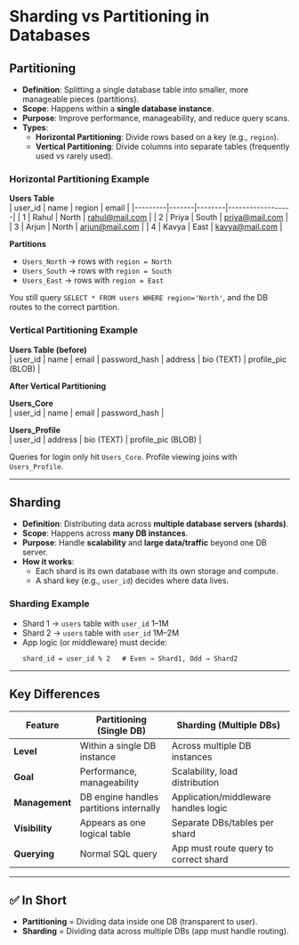 # Sharding vs Partitioning in Databases

## Partitioning
- **Definition**: Splitting a single database table into smaller, more manageable pieces (partitions).
- **Scope**: Happens within a **single database instance**.
- **Purpose**: Improve performance, manageability, and reduce query scans.
- **Types**:
  - **Horizontal Partitioning**: Divide rows based on a key (e.g., `region`).
  - **Vertical Partitioning**: Divide columns into separate tables (frequently used vs rarely used).

### Horizontal Partitioning Example
**Users Table**  
| user_id | name  | region | email            |
|---------|-------|--------|------------------|
| 1       | Rahul | North  | rahul@mail.com   |
| 2       | Priya | South  | priya@mail.com   |
| 3       | Arjun | North  | arjun@mail.com   |
| 4       | Kavya | East   | kavya@mail.com   |

**Partitions**
- `Users_North` → rows with `region = North`
- `Users_South` → rows with `region = South`
- `Users_East` → rows with `region = East`

You still query `SELECT * FROM users WHERE region='North'`, and the DB routes to the correct partition.

### Vertical Partitioning Example
**Users Table (before)**  
| user_id | name  | email | password_hash | address | bio (TEXT) | profile_pic (BLOB) |

**After Vertical Partitioning**

**Users_Core**  
| user_id | name  | email | password_hash |

**Users_Profile**  
| user_id | address | bio (TEXT) | profile_pic (BLOB) |

Queries for login only hit `Users_Core`. Profile viewing joins with `Users_Profile`.

---

## Sharding
- **Definition**: Distributing data across **multiple database servers (shards)**.
- **Scope**: Happens across **many DB instances**.
- **Purpose**: Handle **scalability** and **large data/traffic** beyond one DB server.
- **How it works**:
  - Each shard is its own database with its own storage and compute.
  - A shard key (e.g., `user_id`) decides where data lives.

### Sharding Example
- Shard 1 → `users` table with `user_id` 1–1M
- Shard 2 → `users` table with `user_id` 1M–2M
- App logic (or middleware) must decide:
  ```pseudo
  shard_id = user_id % 2   # Even → Shard1, Odd → Shard2
  ```

---

## Key Differences

| Feature           | Partitioning (Single DB)                   | Sharding (Multiple DBs)            |
|-------------------|---------------------------------------------|-------------------------------------|
| **Level**         | Within a single DB instance                | Across multiple DB instances        |
| **Goal**          | Performance, manageability                 | Scalability, load distribution      |
| **Management**    | DB engine handles partitions internally    | Application/middleware handles logic|
| **Visibility**    | Appears as one logical table               | Separate DBs/tables per shard       |
| **Querying**      | Normal SQL query                           | App must route query to correct shard|

---

## ✅ In Short
- **Partitioning** = Dividing data inside one DB (transparent to user).
- **Sharding** = Dividing data across multiple DBs (app must handle routing).
